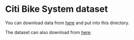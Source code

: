 # Citi Bike System dataset
You can download data from [here](https://drive.google.com/drive/folders/1z1vbhU3iCR-oY9Z7d8pn_oS_f2C7CWLS?usp=drive_link) and put into this directory.

The dataset can also download from [here](https://citibikenyc.com/system-data).
